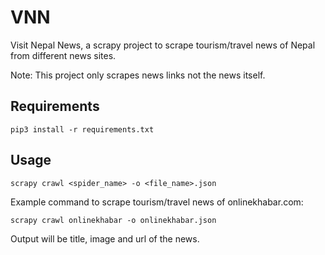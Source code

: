 # VNN

Visit Nepal News, a scrapy project to scrape tourism/travel news of Nepal from different news sites.

Note: This project only scrapes news links not the news itself.

## Requirements

`pip3 install -r requirements.txt`

## Usage

```
scrapy crawl <spider_name> -o <file_name>.json
```
Example command to scrape tourism/travel news of onlinekhabar.com:
```
scrapy crawl onlinekhabar -o onlinekhabar.json
```
Output will be title, image and url of the news.
